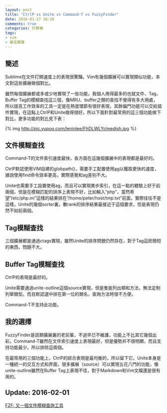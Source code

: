 ```yaml
---
layout: post
title: "CtrlP vs Unite vs Command-T vs FuzzyFinder"
date: 2016-01-27 16:16
comments: true
categories: 計算機
tags:
- vim
- 最佳實踐
---
```


簡述
----

Sublime在文件打開速度上的表現很驚豔，Vim有幾個擴展可以實現類似功能，本文對這些擴展做個對比。

雖然每個擴展都或多或少地實現了一些功能，我個人用得最多的也就文件、Tag、Buffer Tag的模糊查找這三個，像MRU、buffer之類的查找不覺得有多大用處，所以提高工作效率的工具一定是在熱度環節有很好表現，其餘偏門功能可以交給插件實現，在這點上CtrlP和Unite做得很好。所以下面針對最常用的這三個功能做下對比，更多功能的對比見下表：

{% img http://pic.yupoo.com/leninlee/FhDLWLYr/medish.jpg %}

文件模糊查找
------------

Command-T的文件索引速度最快，各方面在這幾個擴展中的表現都是最好的。

CtrlP默認使用VIM自建的globpath()，需要手工配置使用[ag](https://github.com/ggreer/the_silver_searcher)以獲取更快的速度，據說使用find命令效率更高，實際感覺和ag差别不大。

Unite也需要手工設置使用ag，而且可以實現異步索引，在這一點的體驗上好于前兩個，但是在模糊匹配的排序上表現不好，比如輸入“php”，當然希望“/etc/php.ini”這樣的結果排在“/home/peter/host/tmp.txt”前面，實際往往不是這樣，Unite的幾個sorter裏，數rank的排序結果最接近于這個要求，但是表現仍然不如前兩個。

Tag模糊查找
-----------

三個擴展都是通過ctags實現，雖然Unite的排序問題仍然存在，對于Tag這麽簡短的東西，問題不大。

Buffer Tag模糊查找
------------------

CtrlP的表現是最好的。

Unite需要通過unite-outline這個source實現，但是隻能列出類和方法，無法定制列舉類型。而且默認選中排在第一位的類名，查詢方法時很不方便。

Command-T不支持此功能。

我的選擇
--------

FuzzyFinder是該類擴展裏的老前輩，不過早已不維護，功能上不比其它幾個出彩。Command-T雖然在文件索引速度上表現最好，但是優勢并不很明顯，而且支持功能最少。所以排除這兩個。

在最常用的三個功能上，CtrlP的綜合表現是最均衡的，所以留下它。Unite本身是一種統一的交互方式和界面，很多擴展（source）可以實現五花八門的功能，像unite-outline雖然在Buffer Tag上表現不佳，對于Markdown和Vim文檔還是很有用的。

Update: 2016-02-01
------------------

[FZF: 又一個文件模糊查詢工具](/post/fzf-yet-another-fuzzy-finder/)
